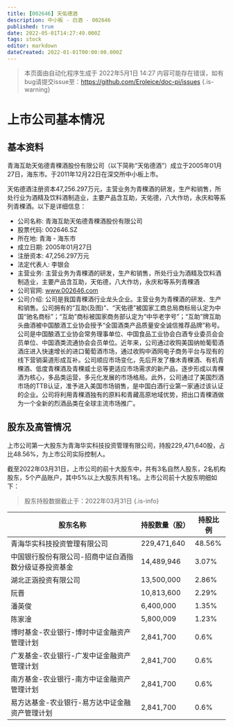 ```yaml
---
title: [002646] 天佑德酒
description: 中小板 - 白酒 - 002646
published: true
date: 2022-05-01T14:27:49.000Z
tags: stock
editor: markdown
dateCreated: 2022-01-01T00:00:00.000Z
---
```


> 本页面由自动化程序生成于 2022年5月1日 14:27
> 内容可能存在错误，如有bug请提交issue至：https://github.com/Eroleice/doc-pi/issues
{.is-warning}

# 上市公司基本情况

## 基本资料

青海互助天佑德青稞酒股份有限公司（以下简称“天佑德酒”）成立于2005年01月27日，海东市。于2011年12月22日在深交所中小板上市。

天佑德酒注册资本47,256.297万元，主营业务为青稞酒的研发，生产和销售，所处行业为酒精及饮料酒制造业，主要产品含互助，天佑德，八大作坊，永庆和等系列青稞酒。以下是详细信息：

- 公司名称: 青海互助天佑德青稞酒股份有限公司
- 股票代码: 002646.SZ
- 所在地: 青海 - 海东市
- 成立日期: 2005年01月27日
- 注册资本: 47,256.297万元
- 法定代表人: 李银会
- 主营业务: 主营业务为青稞酒的研发，生产和销售，所处行业为酒精及饮料酒制造业，主要产品含互助，天佑德，八大作坊，永庆和等系列青稞酒
- 公司官网: www.002646.com
- 公司介绍: 公司是我国青稞酒行业龙头企业。主营业务为青稞酒的研发、生产和销售。公司拥有的“互助(及图)”、“天佑德”被国家工商总局商标局认定为中国“驰名商标”；“互助”商标被国家商务部认定为“中华老字号”；“互助”牌互助头曲酒被中国酿酒工业协会授予“全国酒类产品质量安全诚信推荐品牌”称号。公司是中国酿酒工业协会常务理事单位、中国食品工业协会白酒专业委员会会员单位、中国酒类流通协会会员单位。近年来，公司通过收购美国纳帕葡萄酒酒庄进入快速增长的进口葡萄酒市场，通过收购中酒网电子商务平台与现有的线下营销渠道形成互补。公司顺应市场变化，先后开发了橡木青稞酒、有机青稞酒、低度青稞酒及青稞威士忌等更适应市场需求的新产品，逐步形成以青稞酒为核心，多品类运营，多元化发展的市场格局。此外，公司通过了美国烈酒市场的TTB认证，准予进入美国市场销售，是中国白酒行业第一家通过该认证的企业。公司将利用青稞酒独有的原料和青藏高原地域优势，把出口青稞酒做为一个全新的烈酒品类在全球主流市场推广。


## 股东及高管情况

上市公司第一大股东为青海华实科技投资管理有限公司，持股229,471,640股，占比48.56%，为上市公司实际控制人。

截至2022年03月31日，上市公司的前十大股东中，共有3名自然人股东，2名机构股东，5个产品账户，其中5%以上大股东共有1名。上市公司前十大股东明细如下：

> 股东持股数据截止于：2022年03月31日
{.is-info}

| 股东名称 | 持股数量（股） | 持股比例 |
| --- | --- | --- |
| 青海华实科技投资管理有限公司 | 229,471,640 | 48.56% |
| 中国银行股份有限公司-招商中证白酒指数分级证券投资基金 | 14,489,946 | 3.07% |
| 湖北正涵投资有限公司 | 13,500,000 | 2.86% |
| 阮晋 | 10,813,600 | 2.29% |
| 潘英俊 | 6,400,000 | 1.35% |
| 陈家淦 | 5,800,009 | 1.23% |
| 博时基金-农业银行-博时中证金融资产管理计划 | 2,841,700 | 0.6% |
| 广发基金-农业银行-广发中证金融资产管理计划 | 2,841,700 | 0.6% |
| 南方基金-农业银行-南方中证金融资产管理计划 | 2,841,700 | 0.6% |
| 易方达基金-农业银行-易方达中证金融资产管理计划 | 2,841,700 | 0.6% |




